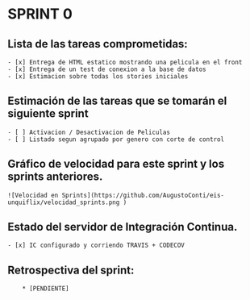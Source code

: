 # SPRINT 0    

## Lista de las tareas comprometidas:
	- [x] Entrega de HTML estatico mostrando una pelicula en el front 
	- [x] Entrega de un test de conexion a la base de datos 
	- [x] Estimacion sobre todas los stories iniciales 

## Estimación de las tareas que se tomarán el siguiente sprint
	- [ ] Activacion / Desactivacion de Peliculas	
	- [ ] Listado segun agrupado por genero con corte de control 

## Gráfico de velocidad para este sprint y los sprints anteriores.
	
	![Velocidad en Sprints](https://github.com/AugustoConti/eis-unquiflix/velocidad_sprints.png )

## Estado del servidor de Integración Continua.
	- [x] IC configurado y corriendo TRAVIS + CODECOV

## Retrospectiva del sprint:
        * [PENDIENTE]
